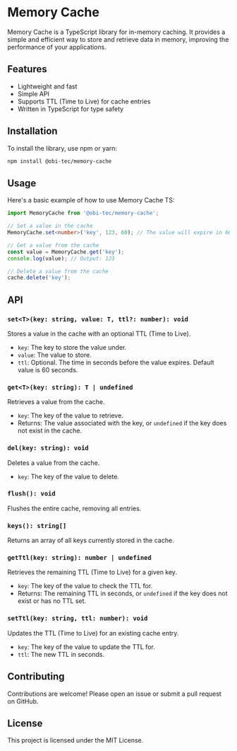 # Memory Cache

Memory Cache is a TypeScript library for in-memory caching. It provides a simple and efficient way to store and retrieve data in memory, improving the performance of your applications.

## Features

- Lightweight and fast
- Simple API
- Supports TTL (Time to Live) for cache entries
- Written in TypeScript for type safety

## Installation

To install the library, use npm or yarn:

```bash
npm install @obi-tec/memory-cache
```

## Usage

Here's a basic example of how to use Memory Cache TS:

```typescript
import MemoryCache from '@obi-tec/memory-cache';

// Set a value in the cache
MemoryCache.set<number>('key', 123, 60); // The value will expire in 60 seconds

// Get a value from the cache
const value = MemoryCache.get('key');
console.log(value); // Output: 123

// Delete a value from the cache
cache.delete('key');
```

## API

### `set<T>(key: string, value: T, ttl?: number): void`

Stores a value in the cache with an optional TTL (Time to Live).

- `key`: The key to store the value under.
- `value`: The value to store.
- `ttl`: Optional. The time in seconds before the value expires. Default value is 60 seconds.

### `get<T>(key: string): T | undefined`

Retrieves a value from the cache.

- `key`: The key of the value to retrieve.
- Returns: The value associated with the key, or `undefined` if the key does not exist in the cache.


### `del(key: string): void`

Deletes a value from the cache.

- `key`: The key of the value to delete.

### `flush(): void`

Flushes the entire cache, removing all entries.

### `keys(): string[]`

Returns an array of all keys currently stored in the cache.

### `getTtl(key: string): number | undefined`

Retrieves the remaining TTL (Time to Live) for a given key.

- `key`: The key of the value to check the TTL for.
- Returns: The remaining TTL in seconds, or `undefined` if the key does not exist or has no TTL set.

### `setTtl(key: string, ttl: number): void`

Updates the TTL (Time to Live) for an existing cache entry.

- `key`: The key of the value to update the TTL for.
- `ttl`: The new TTL in seconds.

## Contributing

Contributions are welcome! Please open an issue or submit a pull request on GitHub.

## License

This project is licensed under the MIT License.